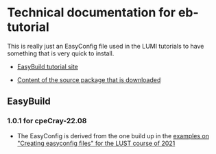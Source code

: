 # Technical documentation for eb-tutorial

This is really just an EasyConfig file used in the LUMI tutorials to have something
that is very quick to install.

-   [EasyBuild tutorial site](http://tutorial.easybuild.io/) 
  
-   [Content of the source package that is downloaded](https://github.com/easybuilders/easybuild-tutorial/tree/main/docs/files/eb-tutorial-1.0.1)


## EasyBuild

### 1.0.1 for cpeCray-22.08

-   The EasyConfig is derived from the one build up in the 
    [examples on "Creating easyconfig files" for the LUST course of 2021](http://tutorial.easybuild.io/2021-lust/creating_easyconfig_files/#example)

